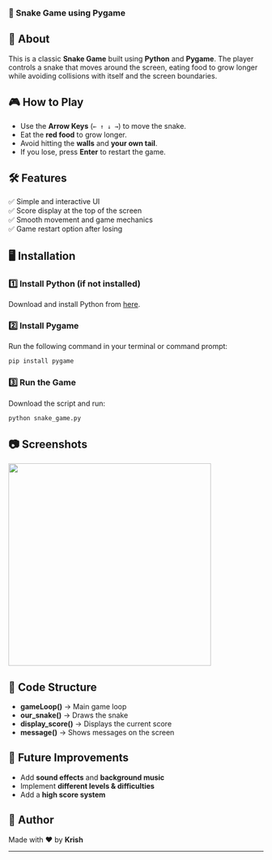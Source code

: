 

### 🐍 Snake Game using Pygame  


## 📌 About  
This is a classic **Snake Game** built using **Python** and **Pygame**. The player controls a snake that moves around the screen, eating food to grow longer while avoiding collisions with itself and the screen boundaries.  

## 🎮 How to Play   
- Use the **Arrow Keys** (`← ↑ ↓ →`) to move the snake.  
- Eat the **red food** to grow longer.  
- Avoid hitting the **walls** and **your own tail**.  
- If you lose, press **Enter** to restart the game.  
 
## 🛠 Features  
✅ Simple and interactive UI   
✅ Score display at the top of the screen  
✅ Smooth movement and game mechanics   
✅ Game restart option after losing  

## 🖥️ Installation  
### 1️⃣ Install Python (if not installed)  
Download and install Python from [here](https://www.python.org/downloads/).  

### 2️⃣ Install Pygame  
Run the following command in your terminal or command prompt:  
```sh
pip install pygame
```

### 3️⃣ Run the Game  
Download the script and run:  
```sh
python snake_game.py
```

## 📷 Screenshots  
<img src="https://upload.wikimedia.org/wikipedia/commons/e/e1/Nokia_Snake_original.svg" width="400">  

## 📜 Code Structure  
- **gameLoop()** → Main game loop  
- **our_snake()** → Draws the snake  
- **display_score()** → Displays the current score  
- **message()** → Shows messages on the screen  

## 🚀 Future Improvements  
- Add **sound effects** and **background music**  
- Implement **different levels & difficulties**  
- Add a **high score system**  

## 📌 Author  
Made with ❤️ by **Krish**  

---
